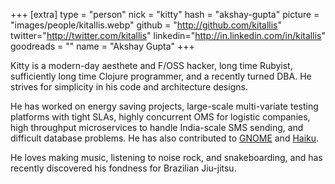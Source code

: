 +++
[extra]
type = "person"
nick = "kitty"
hash = "akshay-gupta"
picture = "images/people/kitallis.webp"
github = "http://github.com/kitallis"
twitter="http://twitter.com/kitallis"
linkedin="http://in.linkedin.com/in/kitallis"
goodreads = ""
name = "Akshay Gupta"
+++

  <p class="text-black text-base leading-normal  md:text-xl lg:text-xl md:leading-snug font-light pb-4 md:pb-7">
    Kitty is a modern-day aesthete and F/OSS hacker, long time Rubyist, sufficiently long time Clojure programmer, and a recently turned DBA. He strives for simplicity in his code and architecture designs.
  </p>
  <p class="text-black text-base leading-normal  md:text-xl lg:text-xl md:leading-snug font-light pb-4 md:pb-7">
    He has worked on energy saving projects, large-scale multi-variate testing platforms with tight SLAs, highly concurrent OMS for logistic companies, high throughput microservices to handle India-scale SMS sending, and difficult database problems. He has also contributed to <a class='underline hover:text-pink-500' href='http://live.gnome.org/AkshayGupta_GnomeShell_Document'>GNOME</a> and <a class='underline hover:text-pink-500' href='https://www.haiku-os.org/'>Haiku</a>.
  </p>
  <p class="text-black text-base leading-normal  md:text-xl lg:text-xl md:leading-snug font-light pb-4 md:pb-7">
    He loves making music, listening to noise rock, and snakeboarding, and has recently discovered his fondness for Brazilian Jiu-jitsu.</p>


